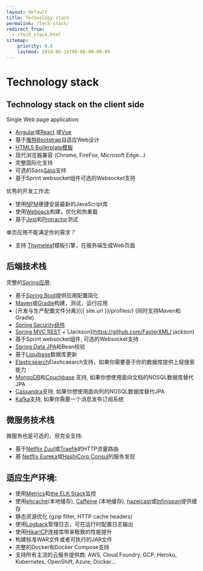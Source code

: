 ```yaml
---
layout: default
title: Technology stack
permalink: /tech-stack/
redirect_from:
  - /tech_stack.html
sitemap:
    priority: 0.8
    lastmod: 2014-05-16T00:00:00-00:00
---
```


# <i class="fa fa-stack-overflow"></i> Technology stack

## Technology stack on the client side

Single Web page application:

*   [Angular](https://angular.io/)或[React](https://reactjs.org/) 或[Vue](https://vuejs.org/)
*   基于[推特Bootstrap](http://getbootstrap.com/)自适应Web设计
*   [HTML5 Boilerplate模板](http://html5boilerplate.com/)
*   现代浏览器兼容 (Chrome, FireFox, Microsoft Edge...)
*   完整国际化支持
*   可选的Sass[Sass](https://www.npmjs.com/package/node-sass)支持
*   基于Sprint websocket组件可选的Websocket支持

优秀的开发工作流:

*   使用[NPM](https://www.npmjs.com/get-npm)便捷安装最新的JavaScript库
*   使用[Webpack](https://webpack.js.org/)构建，优化和热重载
*   基于[Jest](https://facebook.github.io/jest/)和[Protractor](http://www.protractortest.org)测试

单页应用不能满足你的需求？

*   支持 [Thymeleaf](http://www.thymeleaf.org/)模板引擎，在服务端生成Web页面

## 后端技术栈

完整的[Spring应用](http://spring.io/):

*   基于[Spring Boot](http://projects.spring.io/spring-boot/)提供应用配置简化
*   [Maven](http://maven.apache.org/)或[Gradle](http://www.gradle.org/)构建，测试，运行应用
*   [开发与生产配置文件分离]({{ site.url }}/profiles/) (同时支持Maven和Gradle)
*   [Spring Security组件](http://docs.spring.io/spring-security/site/index.html)
*   [Spring MVC REST](http://spring.io/guides/gs/rest-service/) + [Jackson](https://github.com/FasterXML/   jackson)
*   基于Sprint websocket组件, 可选的Websocket支持
*   [Spring Data JPA](http://projects.spring.io/spring-data-jpa/)和Bean校验
*   基于[Liquibase](http://www.liquibase.org/)数据库更新
*   [Elasticsearch](https://github.com/elastic/elasticsearch)Elasticaearch支持，如果你需要基于你的数据库提供上层搜索能力
*   [MongoDB](http://www.mongodb.org)和[Couchbase](https://www.couchbase.com) 支持, 如果你想使用面向文档的NOSQL数据库替代JPA
*   [Cassandra](http://cassandra.apache.org/)支持, 如果你想使用面向列的NOSQL数据库替代JPA
*   [Kafka](http://kafka.apache.org/)支持, 如果你需要一个消息发布订阅系统

## 微服务技术栈

微服务也是可选的，但完全支持:

* 基于[Netflix Zuul](https://github.com/Netflix/zuul)或[Traefik](https://traefik.io/)的HTTP流量路由
* 基 [Netflix Eureka](https://github.com/Netflix/eureka)或[HashiCorp Consul](https://www.consul.io/)的服务发现

## 适应生产环境:

*   使用[Metrics](http://metrics.dropwizard.io/)和[the ELK Stack](https://www.elastic.co/products)监控
*   使用[ehcache](http://ehcache.org/)(本地缓存), [Caffeine](https://github.com/ben-manes/caffeine) (本地缓存), [hazelcast](http://www.hazelcast.com/)或[Infinispan](http://infinispan.org/)提供缓存
*   静态资源优化 (gzip filter, HTTP cache headers)
*   使用[Logback](http://logback.qos.ch/)管理日志，可在运行时配置日志输出
*   使用[HikariCP](https://github.com/brettwooldridge/HikariCP)连接库带来极致的性能提升
*   构建标准WAR文件或者可执行的JAR文件
*   完整的Docker和Docker Compose支持
*   支持所有主流的云服务提供商: AWS, Cloud Foundry, GCP, Heroku, Kubernetes, OpenShift, Azure, Docker…
    